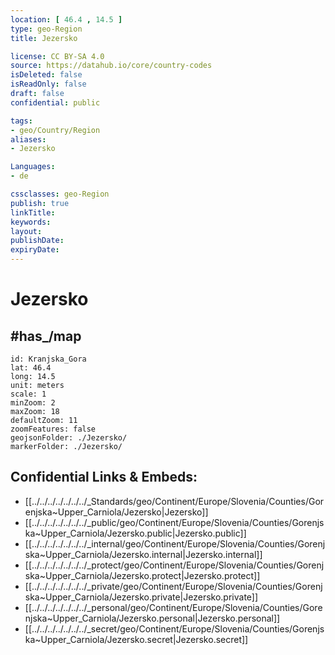 ```yaml
---
location: [ 46.4 , 14.5 ] 
type: geo-Region
title: Jezersko

license: CC BY-SA 4.0
source: https://datahub.io/core/country-codes
isDeleted: false
isReadOnly: false
draft: false
confidential: public

tags:
- geo/Country/Region
aliases:
- Jezersko

Languages:
- de

cssclasses: geo-Region
publish: true
linkTitle: 
keywords: 
layout: 
publishDate: 
expiryDate: 
---
```


# Jezersko

## #has_/map 

```leaflet
id: Kranjska_Gora
lat: 46.4
long: 14.5
unit: meters
scale: 1
minZoom: 2 
maxZoom: 18
defaultZoom: 11
zoomFeatures: false 
geojsonFolder: ./Jezersko/
markerFolder: ./Jezersko/
```


## Confidential Links & Embeds: 
- [[../../../../../../../_Standards/geo/Continent/Europe/Slovenia/Counties/Gorenjska~Upper_Carniola/Jezersko|Jezersko]] 
- [[../../../../../../../_public/geo/Continent/Europe/Slovenia/Counties/Gorenjska~Upper_Carniola/Jezersko.public|Jezersko.public]] 
- [[../../../../../../../_internal/geo/Continent/Europe/Slovenia/Counties/Gorenjska~Upper_Carniola/Jezersko.internal|Jezersko.internal]] 
- [[../../../../../../../_protect/geo/Continent/Europe/Slovenia/Counties/Gorenjska~Upper_Carniola/Jezersko.protect|Jezersko.protect]] 
- [[../../../../../../../_private/geo/Continent/Europe/Slovenia/Counties/Gorenjska~Upper_Carniola/Jezersko.private|Jezersko.private]] 
- [[../../../../../../../_personal/geo/Continent/Europe/Slovenia/Counties/Gorenjska~Upper_Carniola/Jezersko.personal|Jezersko.personal]] 
- [[../../../../../../../_secret/geo/Continent/Europe/Slovenia/Counties/Gorenjska~Upper_Carniola/Jezersko.secret|Jezersko.secret]] 


